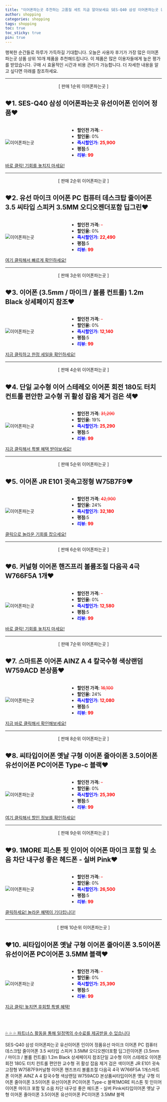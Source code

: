 ```yaml
---
title: "이어폰파는곳 추천하는 고품질 세트 지금 알아보세요 SES-Q40 삼성 이어폰파는곳 유선이어폰 인이어"
author: shopping
categories: shopping
tags: shopping
toc: true
toc_sticky: true
pin: true
---
```

행복한 순간들로 하루가 가득하길 기대합니다. 오늘은 사용자 후기가 가장 많은 이어폰파는곳 상품 상위 10개 제품을 추천해드립니다. 이 제품은 많은 이용자들에게 높은 평가를 받았습니다. 구매 시 효율적인 시간과 비용 관리가 가능합니다. 더 자세한 내용을 알고 싶다면 아래를 참조하세요.

---
<p class="toplist" style="margin: 0 auto; display: block; width: fit-content;">[ 판매 1순위 이어폰파는곳 ]</p>

<h2><strong>❤️1. SES-Q40 삼성 이어폰파는곳 유선이어폰 인이어 정품❤️</strong></h2>

<div style="display: flex; align-items: center;">
    <div style="flex: 0.4;">
        <img src="https://thumbnail10.coupangcdn.com/thumbnails/remote/230x230ex/image/vendor_inventory/d1fb/5f478b583fa357dc0ac6b3ce84d9cf9d6c36cb87ce5ad703e0ebd5031876.jpg" alt="이어폰파는곳" style="max-width: 100%;">
    </div>
    <div style="flex: 0.6; margin-left: 10px;">
        <ul>
            <li><strong>할인전 가격:</strong> <del style="color: red;">-</del></li>
            <li><strong>할인율:</strong> 0%</li>
            <li><span style='color:blue'><strong>즉시할인가:</strong></span> <span style='color:red'><strong>25,900</strong></span></li>
            <li><strong>평점:</strong>5</li>
            <li><span style='color:blue'><strong>리뷰:</strong></span> <span style='color:red'><strong>99</strong></span></li>
        </ul>
    </div>
</div>
<div class="center">
    <a href="https://William4Davisa.github.io?lptag=AF9450613&subid=githubio&pageKey=6975769837&traceid=V0-153&itemId=17026398809&vendorItemId=84201773166" class="myButton">
        바로 클릭! 기회를 놓치지 마세요!
    </a>
</div>


---
<p class="toplist" style="margin: 0 auto; display: block; width: fit-content;">[ 판매 2순위 이어폰파는곳 ]</p>

<h2><strong>❤️2. 유선 마이크 이어폰 PC 컴퓨터 데스크탑 줄이어폰 3.5 씨타입 스피커 3.5MM 오디오젠더포함 딥그린❤️</strong></h2>

<div style="display: flex; align-items: center;">
    <div style="flex: 0.4;">
        <img src="https://thumbnail10.coupangcdn.com/thumbnails/remote/230x230ex/image/vendor_inventory/3a6f/521d8f1a458dfa27d8ef65ea1c88b3ca242dc3ee7cae162426487003e22f.jpg" alt="이어폰파는곳" style="max-width: 100%;">
    </div>
    <div style="flex: 0.6; margin-left: 10px;">
        <ul>
            <li><strong>할인전 가격:</strong> <del style="color: red;">-</del></li>
            <li><strong>할인율:</strong> 0%</li>
            <li><span style='color:blue'><strong>즉시할인가:</strong></span> <span style='color:red'><strong>22,490</strong></span></li>
            <li><strong>평점:</strong>5</li>
            <li><span style='color:blue'><strong>리뷰:</strong></span> <span style='color:red'><strong>99</strong></span></li>
        </ul>
    </div>
</div>
<div class="center">
    <a href="https://William4Davisa.github.io?lptag=AF9450613&subid=githubio&pageKey=8083363048&traceid=V0-153&itemId=22801084046&vendorItemId=89835994148" class="myButton">
        여기 클릭해서 빠르게 확인하세요!
    </a>
</div>


---
<p class="toplist" style="margin: 0 auto; display: block; width: fit-content;">[ 판매 3순위 이어폰파는곳 ]</p>

<h2><strong>❤️3. 이어폰 (3.5mm / 마이크 / 볼륨 컨트롤) 1.2m Black 상세페이지 참조❤️</strong></h2>

<div style="display: flex; align-items: center;">
    <div style="flex: 0.4;">
        <img src="https://thumbnail7.coupangcdn.com/thumbnails/remote/230x230ex/image/vendor_inventory/a7b5/5c62872aabc8772829df096f404b167a0e032c5e61e5a415c19f80440e41.jpg" alt="이어폰파는곳" style="max-width: 100%;">
    </div>
    <div style="flex: 0.6; margin-left: 10px;">
        <ul>
            <li><strong>할인전 가격:</strong> <del style="color: red;">-</del></li>
            <li><strong>할인율:</strong> 0%</li>
            <li><span style='color:blue'><strong>즉시할인가:</strong></span> <span style='color:red'><strong>12,140</strong></span></li>
            <li><strong>평점:</strong>5</li>
            <li><span style='color:blue'><strong>리뷰:</strong></span> <span style='color:red'><strong>99</strong></span></li>
        </ul>
    </div>
</div>
<div class="center">
    <a href="https://William4Davisa.github.io?lptag=AF9450613&subid=githubio&pageKey=4720631793&traceid=V0-153&itemId=5969411457&vendorItemId=80867769150" class="myButton">
        지금 클릭하고 한정 세일을 확인하세요!
    </a>
</div>


---
<p class="toplist" style="margin: 0 auto; display: block; width: fit-content;">[ 판매 4순위 이어폰파는곳 ]</p>

<h2><strong>❤️4. 단일 교수형 이어 스테레오 이어폰 회전 180도 터치 컨트롤 편안한 교수형 귀 활성 잡음 제거 검은 색❤️</strong></h2>

<div style="display: flex; align-items: center;">
    <div style="flex: 0.4;">
        <img src="https://thumbnail6.coupangcdn.com/thumbnails/remote/230x230ex/image/vendor_inventory/3ccb/0867ea3ff7e4bc9d4327d16cd5aa54c4c4854d2bb6cb19b744dee1759188.jpg" alt="이어폰파는곳" style="max-width: 100%;">
    </div>
    <div style="flex: 0.6; margin-left: 10px;">
        <ul>
            <li><strong>할인전 가격:</strong> <del style="color: red;">31,290</del></li>
            <li><strong>할인율:</strong> 19%</li>
            <li><span style='color:blue'><strong>즉시할인가:</strong></span> <span style='color:red'><strong>25,290</strong></span></li>
            <li><strong>평점:</strong>5</li>
            <li><span style='color:blue'><strong>리뷰:</strong></span> <span style='color:red'><strong>99</strong></span></li>
        </ul>
    </div>
</div>
<div class="center">
    <a href="https://William4Davisa.github.io?lptag=AF9450613&subid=githubio&pageKey=6233632473&traceid=V0-153&itemId=12542149490&vendorItemId=81092513528" class="myButton">
        지금 클릭해서 특별 혜택 받아보세요!
    </a>
</div>


---
<p class="toplist" style="margin: 0 auto; display: block; width: fit-content;">[ 판매 5순위 이어폰파는곳 ]</p>

<h2><strong>❤️5. 이어폰 JR E101 귓속고정형 W75B7F9❤️</strong></h2>

<div style="display: flex; align-items: center;">
    <div style="flex: 0.4;">
        <img src="https://thumbnail6.coupangcdn.com/thumbnails/remote/230x230ex/image/vendor_inventory/16e5/b3446f4aacc0914f7d7ff45117d2d0d446e923bfa704ca80c81f89048b18.jpg" alt="이어폰파는곳" style="max-width: 100%;">
    </div>
    <div style="flex: 0.6; margin-left: 10px;">
        <ul>
            <li><strong>할인전 가격:</strong> <del style="color: red;">42,900</del></li>
            <li><strong>할인율:</strong> 24%</li>
            <li><span style='color:blue'><strong>즉시할인가:</strong></span> <span style='color:red'><strong>32,180</strong></span></li>
            <li><strong>평점:</strong>5</li>
            <li><span style='color:blue'><strong>리뷰:</strong></span> <span style='color:red'><strong>99</strong></span></li>
        </ul>
    </div>
</div>
<div class="center">
    <a href="https://William4Davisa.github.io?lptag=AF9450613&subid=githubio&pageKey=2134656503&traceid=V0-153&itemId=3624368679&vendorItemId=83598372595" class="myButton">
        클릭으로 놀라운 기회를 잡으세요!
    </a>
</div>


---
<p class="toplist" style="margin: 0 auto; display: block; width: fit-content;">[ 판매 6순위 이어폰파는곳 ]</p>

<h2><strong>❤️6. 커널형 이어폰 핸즈프리 볼륨조절 다음곡 4극 W766F5A 1개❤️</strong></h2>

<div style="display: flex; align-items: center;">
    <div style="flex: 0.4;">
        <img src="https://thumbnail10.coupangcdn.com/thumbnails/remote/230x230ex/image/vendor_inventory/0e4d/78cd51b7fc8e9ce7977321d9ac7470777882b8cba01a739e0306f1434f42.jpg" alt="이어폰파는곳" style="max-width: 100%;">
    </div>
    <div style="flex: 0.6; margin-left: 10px;">
        <ul>
            <li><strong>할인전 가격:</strong> <del style="color: red;">-</del></li>
            <li><strong>할인율:</strong> 0%</li>
            <li><span style='color:blue'><strong>즉시할인가:</strong></span> <span style='color:red'><strong>12,580</strong></span></li>
            <li><strong>평점:</strong>5</li>
            <li><span style='color:blue'><strong>리뷰:</strong></span> <span style='color:red'><strong>99</strong></span></li>
        </ul>
    </div>
</div>
<div class="center">
    <a href="https://William4Davisa.github.io?lptag=AF9450613&subid=githubio&pageKey=2331226590&traceid=V0-153&itemId=4033087712&vendorItemId=88296593768" class="myButton">
        바로 클릭! 기회를 놓치지 마세요!
    </a>
</div>


---
<p class="toplist" style="margin: 0 auto; display: block; width: fit-content;">[ 판매 7순위 이어폰파는곳 ]</p>

<h2><strong>❤️7. 스마트폰 이어폰 AINZ A 4 칼국수형 색상랜덤 W759ACD 본상품❤️</strong></h2>

<div style="display: flex; align-items: center;">
    <div style="flex: 0.4;">
        <img src="https://thumbnail9.coupangcdn.com/thumbnails/remote/230x230ex/image/vendor_inventory/6fa5/dff97fb45646b7be115197d8289e99e5927af35fde92978df6ee16ae5ecd.jpg" alt="이어폰파는곳" style="max-width: 100%;">
    </div>
    <div style="flex: 0.6; margin-left: 10px;">
        <ul>
            <li><strong>할인전 가격:</strong> <del style="color: red;">16,100</del></li>
            <li><strong>할인율:</strong> 24%</li>
            <li><span style='color:blue'><strong>즉시할인가:</strong></span> <span style='color:red'><strong>12,080</strong></span></li>
            <li><strong>평점:</strong>5</li>
            <li><span style='color:blue'><strong>리뷰:</strong></span> <span style='color:red'><strong>99</strong></span></li>
        </ul>
    </div>
</div>
<div class="center">
    <a href="https://William4Davisa.github.io?lptag=AF9450613&subid=githubio&pageKey=2157503301&traceid=V0-153&itemId=3664562096&vendorItemId=83598506761" class="myButton">
        지금 바로 클릭해서 확인해보세요!
    </a>
</div>


---
<p class="toplist" style="margin: 0 auto; display: block; width: fit-content;">[ 판매 8순위 이어폰파는곳 ]</p>

<h2><strong>❤️8. 씨타입이어폰 옛날 구형 이어폰 줄아이폰 3.5이어폰 유선이어폰 PC이어폰 Type-c 블랙❤️</strong></h2>

<div style="display: flex; align-items: center;">
    <div style="flex: 0.4;">
        <img src="https://thumbnail8.coupangcdn.com/thumbnails/remote/230x230ex/image/vendor_inventory/eb90/d636922019f9f17fd1d9f36c6781d8e2be2b92bf15a9a6c120fcc16bbd67.jpg" alt="이어폰파는곳" style="max-width: 100%;">
    </div>
    <div style="flex: 0.6; margin-left: 10px;">
        <ul>
            <li><strong>할인전 가격:</strong> <del style="color: red;">-</del></li>
            <li><strong>할인율:</strong> 0%</li>
            <li><span style='color:blue'><strong>즉시할인가:</strong></span> <span style='color:red'><strong>25,390</strong></span></li>
            <li><strong>평점:</strong>5</li>
            <li><span style='color:blue'><strong>리뷰:</strong></span> <span style='color:red'><strong>99</strong></span></li>
        </ul>
    </div>
</div>
<div class="center">
    <a href="https://William4Davisa.github.io?lptag=AF9450613&subid=githubio&pageKey=8083363113&traceid=V0-153&itemId=22801084265&vendorItemId=89835994411" class="myButton">
        여기 클릭해서 할인 정보를 확인하세요!
    </a>
</div>


---
<p class="toplist" style="margin: 0 auto; display: block; width: fit-content;">[ 판매 9순위 이어폰파는곳 ]</p>

<h2><strong>❤️9. 1MORE 피스톤 핏 인이어 이어폰 마이크 포함 및 소음 차단 내구성 좋은 헤드폰 - 실버 Pink❤️</strong></h2>

<div style="display: flex; align-items: center;">
    <div style="flex: 0.4;">
        <img src="https://thumbnail7.coupangcdn.com/thumbnails/remote/230x230ex/image/vendor_inventory/83b1/c7f315d13b9450923f88a5d4662e2025089a0553fc2b84157882675dfd96.jpg" alt="이어폰파는곳" style="max-width: 100%;">
    </div>
    <div style="flex: 0.6; margin-left: 10px;">
        <ul>
            <li><strong>할인전 가격:</strong> <del style="color: red;">-</del></li>
            <li><strong>할인율:</strong> 0%</li>
            <li><span style='color:blue'><strong>즉시할인가:</strong></span> <span style='color:red'><strong>26,500</strong></span></li>
            <li><strong>평점:</strong>5</li>
            <li><span style='color:blue'><strong>리뷰:</strong></span> <span style='color:red'><strong>99</strong></span></li>
        </ul>
    </div>
</div>
<div class="center">
    <a href="https://William4Davisa.github.io?lptag=AF9450613&subid=githubio&pageKey=7220601781&traceid=V0-153&itemId=18297097462&vendorItemId=87064256751" class="myButton">
        클릭하세요! 놀라운 혜택이 기다립니다!
    </a>
</div>


---
<p class="toplist" style="margin: 0 auto; display: block; width: fit-content;">[ 판매 10순위 이어폰파는곳 ]</p>

<h2><strong>❤️10. 씨타입이어폰 옛날 구형 이어폰 줄아이폰 3.5이어폰 유선이어폰 PC이어폰 3.5MM 블랙❤️</strong></h2>

<div style="display: flex; align-items: center;">
    <div style="flex: 0.4;">
        <img src="https://thumbnail8.coupangcdn.com/thumbnails/remote/230x230ex/image/vendor_inventory/eb90/d636922019f9f17fd1d9f36c6781d8e2be2b92bf15a9a6c120fcc16bbd67.jpg" alt="이어폰파는곳" style="max-width: 100%;">
    </div>
    <div style="flex: 0.6; margin-left: 10px;">
        <ul>
            <li><strong>할인전 가격:</strong> <del style="color: red;">-</del></li>
            <li><strong>할인율:</strong> 0%</li>
            <li><span style='color:blue'><strong>즉시할인가:</strong></span> <span style='color:red'><strong>25,390</strong></span></li>
            <li><strong>평점:</strong>5</li>
            <li><span style='color:blue'><strong>리뷰:</strong></span> <span style='color:red'><strong>99</strong></span></li>
        </ul>
    </div>
</div>
<div class="center">
    <a href="https://William4Davisa.github.io?lptag=AF9450613&subid=githubio&pageKey=8083363113&traceid=V0-153&itemId=22801084275&vendorItemId=89835994427" class="myButton">
        지금 클릭! 놓치면 후회할 특별 혜택!
    </a>
</div>

<br><br><br>[💦 💦 💦 파트너스 활동을 통해 일정액의 수수료를 제공받을 수 있습니다](https://link.coupang.com/a/bcpT2c)<br><br>SES-Q40 삼성 이어폰파는곳 유선이어폰 인이어 정품유선 마이크 이어폰 PC 컴퓨터 데스크탑 줄이어폰 3.5 씨타입 스피커 3.5MM 오디오젠더포함 딥그린이어폰 (3.5mm / 마이크 / 볼륨 컨트롤) 1.2m Black 상세페이지 참조단일 교수형 이어 스테레오 이어폰 회전 180도 터치 컨트롤 편안한 교수형 귀 활성 잡음 제거 검은 색이어폰 JR E101 귓속고정형 W75B7F9커널형 이어폰 핸즈프리 볼륨조절 다음곡 4극 W766F5A 1개스마트폰 이어폰 AINZ A 4 칼국수형 색상랜덤 W759ACD 본상품씨타입이어폰 옛날 구형 이어폰 줄아이폰 3.5이어폰 유선이어폰 PC이어폰 Type-c 블랙1MORE 피스톤 핏 인이어 이어폰 마이크 포함 및 소음 차단 내구성 좋은 헤드폰 - 실버 Pink씨타입이어폰 옛날 구형 이어폰 줄아이폰 3.5이어폰 유선이어폰 PC이어폰 3.5MM 블랙